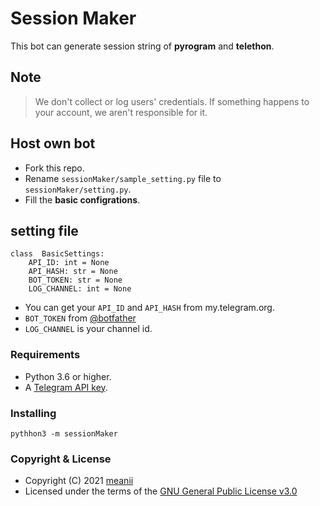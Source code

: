 #  Session Maker

This bot can generate session string of **pyrogram** and **telethon**.

## Note
> We don't collect or log users\' credentials.
> If something happens to your account, we aren't responsible for it.

## Host own bot
- Fork this repo.
- Rename `sessionMaker/sample_setting.py` file to `sessionMaker/setting.py`.
- Fill the **basic configrations**.

## setting file
```
class  BasicSettings:
	API_ID: int = None
	API_HASH: str = None
	BOT_TOKEN: str = None
	LOG_CHANNEL: int = None
```
- You can get your `API_ID` and `API_HASH` from my.telegram.org.
- `BOT_TOKEN` from [@botfather](https://t.me/botfather)
- `LOG_CHANNEL` is your channel id.

### Requirements
-   Python 3.6 or higher.
-   A  [Telegram API key](https://docs.pyrogram.org/intro/setup#api-keys).

### Installing
`pythhon3 -m sessionMaker`

###  Copyright & License
- Copyright (C)  2021 [meanii](https://github.om/meanii )
- Licensed under the terms of the [GNU General Public License v3.0](https://github.com/meanii/sessionMaker/blob/main/LICENSE)